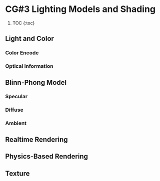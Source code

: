 # CG#3 Lighting Models and Shading

1. TOC
   {:toc}

## Light and Color
### Color Encode
### Optical Information

## Blinn-Phong Model
### Specular
### Diffuse
### Ambient

## Realtime Rendering

## Physics-Based Rendering

## Texture